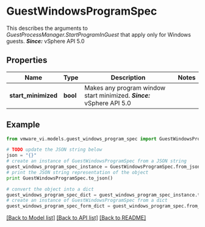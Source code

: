 # GuestWindowsProgramSpec

This describes the arguments to *GuestProcessManager.StartProgramInGuest* that apply only for Windows guests.  ***Since:*** vSphere API 5.0 

## Properties
Name | Type | Description | Notes
------------ | ------------- | ------------- | -------------
**start_minimized** | **bool** | Makes any program window start minimized.  ***Since:*** vSphere API 5.0  | 

## Example

```python
from vmware_vi.models.guest_windows_program_spec import GuestWindowsProgramSpec

# TODO update the JSON string below
json = "{}"
# create an instance of GuestWindowsProgramSpec from a JSON string
guest_windows_program_spec_instance = GuestWindowsProgramSpec.from_json(json)
# print the JSON string representation of the object
print GuestWindowsProgramSpec.to_json()

# convert the object into a dict
guest_windows_program_spec_dict = guest_windows_program_spec_instance.to_dict()
# create an instance of GuestWindowsProgramSpec from a dict
guest_windows_program_spec_form_dict = guest_windows_program_spec.from_dict(guest_windows_program_spec_dict)
```
[[Back to Model list]](../README.md#documentation-for-models) [[Back to API list]](../README.md#documentation-for-api-endpoints) [[Back to README]](../README.md)


